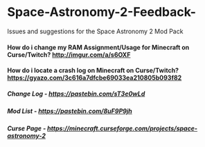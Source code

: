 # Space-Astronomy-2-Feedback-
Issues and suggestions for the Space Astronomy 2 Mod Pack

#### How do i change my RAM Assignment/Usage for Minecraft on Curse/Twitch? http://imgur.com/a/s6OXF
#### How do i locate a crash log on Minecraft on Curse/Twitch? https://gyazo.com/3c616a7dfcbe69033ea210805b093f82

##### Change Log - https://pastebin.com/sT3e0wLd
##### Mod List - https://pastebin.com/8uF9P9jh
##### Curse Page - https://minecraft.curseforge.com/projects/space-astronomy-2
